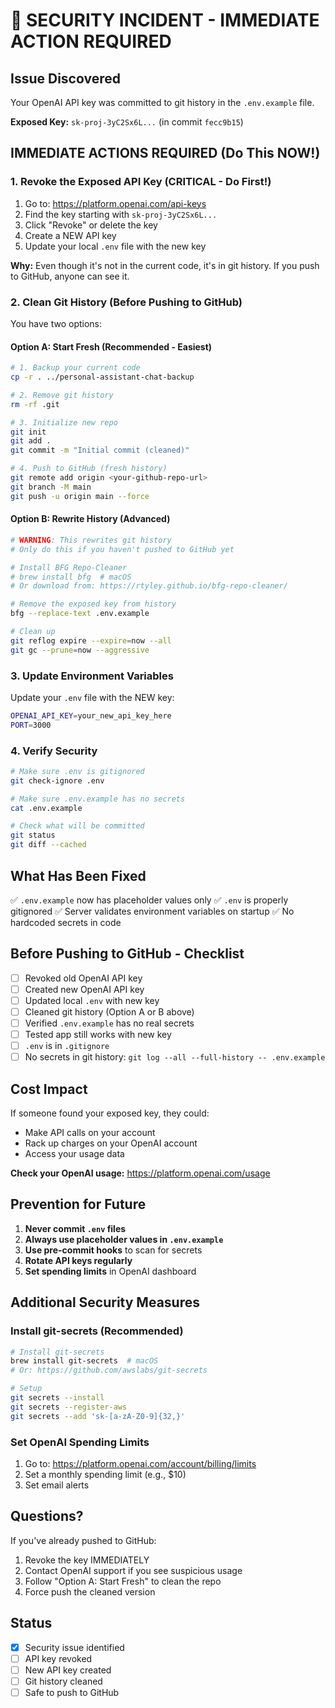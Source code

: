 # 🚨 SECURITY INCIDENT - IMMEDIATE ACTION REQUIRED

## Issue Discovered
Your OpenAI API key was committed to git history in the `.env.example` file.

**Exposed Key:** `sk-proj-3yC2Sx6L...` (in commit `fecc9b15`)

## IMMEDIATE ACTIONS REQUIRED (Do This NOW!)

### 1. Revoke the Exposed API Key (CRITICAL - Do First!)

1. Go to: https://platform.openai.com/api-keys
2. Find the key starting with `sk-proj-3yC2Sx6L...`
3. Click "Revoke" or delete the key
4. Create a NEW API key
5. Update your local `.env` file with the new key

**Why:** Even though it's not in the current code, it's in git history. If you push to GitHub, anyone can see it.

### 2. Clean Git History (Before Pushing to GitHub)

You have two options:

#### Option A: Start Fresh (Recommended - Easiest)
```bash
# 1. Backup your current code
cp -r . ../personal-assistant-chat-backup

# 2. Remove git history
rm -rf .git

# 3. Initialize new repo
git init
git add .
git commit -m "Initial commit (cleaned)"

# 4. Push to GitHub (fresh history)
git remote add origin <your-github-repo-url>
git branch -M main
git push -u origin main --force
```

#### Option B: Rewrite History (Advanced)
```bash
# WARNING: This rewrites git history
# Only do this if you haven't pushed to GitHub yet

# Install BFG Repo-Cleaner
# brew install bfg  # macOS
# Or download from: https://rtyley.github.io/bfg-repo-cleaner/

# Remove the exposed key from history
bfg --replace-text .env.example

# Clean up
git reflog expire --expire=now --all
git gc --prune=now --aggressive
```

### 3. Update Environment Variables

Update your `.env` file with the NEW key:
```bash
OPENAI_API_KEY=your_new_api_key_here
PORT=3000
```

### 4. Verify Security

```bash
# Make sure .env is gitignored
git check-ignore .env

# Make sure .env.example has no secrets
cat .env.example

# Check what will be committed
git status
git diff --cached
```

## What Has Been Fixed

✅ `.env.example` now has placeholder values only
✅ `.env` is properly gitignored
✅ Server validates environment variables on startup
✅ No hardcoded secrets in code

## Before Pushing to GitHub - Checklist

- [ ] Revoked old OpenAI API key
- [ ] Created new OpenAI API key
- [ ] Updated local `.env` with new key
- [ ] Cleaned git history (Option A or B above)
- [ ] Verified `.env.example` has no real secrets
- [ ] Tested app still works with new key
- [ ] `.env` is in `.gitignore`
- [ ] No secrets in git history: `git log --all --full-history -- .env.example`

## Cost Impact

If someone found your exposed key, they could:
- Make API calls on your account
- Rack up charges on your OpenAI account
- Access your usage data

**Check your OpenAI usage:**
https://platform.openai.com/usage

## Prevention for Future

1. **Never commit `.env` files**
2. **Always use placeholder values in `.env.example`**
3. **Use pre-commit hooks** to scan for secrets
4. **Rotate API keys regularly**
5. **Set spending limits** in OpenAI dashboard

## Additional Security Measures

### Install git-secrets (Recommended)
```bash
# Install git-secrets
brew install git-secrets  # macOS
# Or: https://github.com/awslabs/git-secrets

# Setup
git secrets --install
git secrets --register-aws
git secrets --add 'sk-[a-zA-Z0-9]{32,}'
```

### Set OpenAI Spending Limits
1. Go to: https://platform.openai.com/account/billing/limits
2. Set a monthly spending limit (e.g., $10)
3. Set email alerts

## Questions?

If you've already pushed to GitHub:
1. Revoke the key IMMEDIATELY
2. Contact OpenAI support if you see suspicious usage
3. Follow "Option A: Start Fresh" to clean the repo
4. Force push the cleaned version

## Status

- [x] Security issue identified
- [ ] API key revoked
- [ ] New API key created
- [ ] Git history cleaned
- [ ] Safe to push to GitHub
